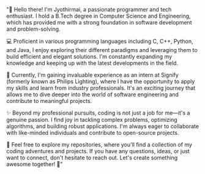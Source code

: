 "👋 Hello there! I'm Jyothirmai, a passionate programmer and tech enthusiast. I hold a B.Tech degree in Computer Science and Engineering, which has provided me with a strong foundation in software development and problem-solving.

💻 Proficient in various programming languages including C, C++, Python, and Java, I enjoy exploring their different paradigms and leveraging them to build efficient and elegant solutions. I'm constantly expanding my knowledge and keeping up with the latest developments in the field.

🔬 Currently, I'm gaining invaluable experience as an intern at Signify (formerly known as Philips Lighting), where I have the opportunity to apply my skills and learn from industry professionals. It's an exciting journey that allows me to dive deeper into the world of software engineering and contribute to meaningful projects.

✨ Beyond my professional pursuits, coding is not just a job for me—it's a genuine passion. I find joy in tackling complex problems, optimizing algorithms, and building robust applications. I'm always eager to collaborate with like-minded individuals and contribute to open-source projects.

🌟 Feel free to explore my repositories, where you'll find a collection of my coding adventures and projects. If you have any questions, ideas, or just want to connect, don't hesitate to reach out. Let's create something awesome together! 🚀"
